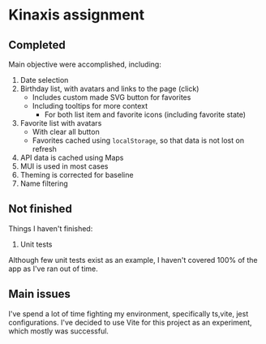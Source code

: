 # Kinaxis assignment

## Completed

Main objective were accomplished, including:

1. Date selection
2. Birthday list, with avatars and links to the page (click)
   - Includes custom made SVG button for favorites
   - Including tooltips for more context
     - For both list item and favorite icons (including favorite state)
3. Favorite list with avatars
   - With clear all button
   - Favorites cached using `localStorage`, so that data is not lost on refresh
4. API data is cached using Maps
5. MUI is used in most cases
6. Theming is corrected for baseline
7. Name filtering

## Not finished

Things I haven't finished:

1. Unit tests

Although few unit tests exist as an example, I haven't covered 100% of the app as I've ran out of time.

## Main issues

I've spend a lot of time fighting my environment, specifically ts,vite, jest configurations.
I've decided to use Vite for this project as an experiment, which mostly was successful.
